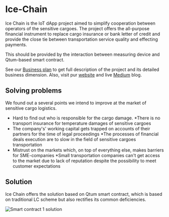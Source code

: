# Ice-Chain
Ice Chain is the IoT dApp project aimed to simplify cooperation between operators of the sensitive cargoes. The project offers the all-purpose financial instrument to replace cargo insurance or bank letter of credit and provide the close tie between transportation service quality and effecting payments. 

This should be provided by the interaction between measuring device and Qtum-based smart contract.

See our [Business plan](https://drive.google.com/file/d/17s6qXawPR3rnK8C85eox69PzEkbdI73v/view?usp=sharing) to get full description of the project and its detailed business dimension.
Also, visit pur [website](http://icechain.tilda.ws/qtum#rec66323650) and live [Medium](https://medium.com/@icechain) blog.

## Solving problems
We found out a several points we intend to improve at the market of sensitive cargo logistics.

* Hard to find out who is responsible for the cargo damage.
  *There is no transport insurance for temperature damages of sensitive cargoes
* The company's' working capital gets trapped on accounts of their partners for the time of legal proceedings
  *The processes of financial deals execution are to slow in the field of sensitive cargoes transportation
* Mistrust on the markets which, on top of everything else, makes barriers for SME-companies
  *Small transportation companies can't get access to the market due to lack of reputation despite the possibility to meet customer expectations
  
## Solution
Ice Chain offers the solution based on Qtum smart contract, which is based on traditional LC scheme but also rectifies its common deficiencies. 

![Smart contract 1 solution](https://github.com/{RomanoPotechin}/{Images}/raw/{master}/1.jpg)
